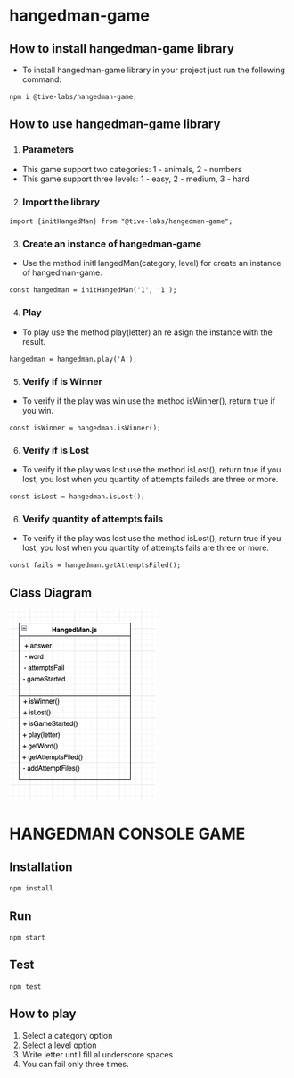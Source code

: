 # hangedman-game

## How to install hangedman-game library

- To install hangedman-game library in your project just run the following command:

```
npm i @tive-labs/hangedman-game;

```

## How to use hangedman-game library

1. ### Parameters
- This game support two categories: 1 - animals, 2 - numbers
- This game support three levels: 1 - easy, 2 - medium, 3 - hard

2. ### Import the library

```
import {initHangedMan} from "@tive-labs/hangedman-game";

```

3. ### Create an instance of hangedman-game
-  Use the method initHangedMan(category, level) for create an instance of hangedman-game.

```
const hangedman = initHangedMan('1', '1');

```
4. ### Play
- To play use the method play(letter) an re asign the instance with the result.


```
hangedman = hangedman.play('A');

```

5. ### Verify if is Winner
- To verify if the play was win use the method isWinner(), return true if you win.

```
const isWinner = hangedman.isWinner();

```

6. ### Verify if is Lost
- To verify if the play was lost use the method isLost(), return true if you lost, you lost when you quantity of attempts faileds are three or more.

```
const isLost = hangedman.isLost();

```

6. ### Verify quantity of attempts fails
- To verify if the play was lost use the method isLost(), return true if you lost, you lost when you quantity of attempts fails are three or more.

```
const fails = hangedman.getAttemptsFiled();

```

## Class Diagram

![classes](./image/diagram.png)

# HANGEDMAN CONSOLE GAME 

## Installation

```
npm install
```

## Run

```
npm start
```

## Test

```
npm test
```

## How to play
1. Select a category option
2. Select a level option
3. Write letter until fill al underscore spaces
4. You can fail only three times.